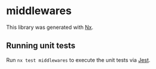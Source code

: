 # middlewares

This library was generated with [Nx](https://nx.dev).

## Running unit tests

Run `nx test middlewares` to execute the unit tests via [Jest](https://jestjs.io).
